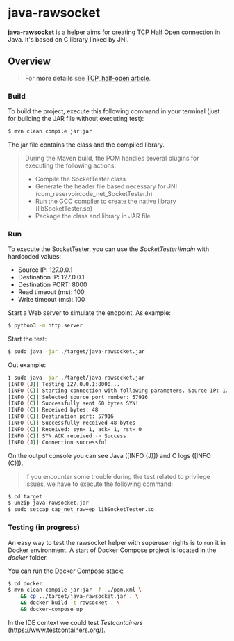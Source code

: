 # java-rawsocket

**java-rawsocket** is a helper aims for creating TCP Half Open connection in Java. It's based on C library linked by JNI.

## Overview

> For **more details** see [TCP_half-open article](https://en.wikipedia.org/wiki/TCP_half-open).

### Build

To build the project, execute this following command in your terminal (just for building the JAR file without executing test):
```bash
$ mvn clean compile jar:jar
```

The jar file contains the class and the compiled library.

> During the Maven build, the POM handles several plugins for executing the following actions:
> - Compile the SocketTester class
> - Generate the header file based necessary for JNI (com_reservoircode_net_SocketTester.h)
> - Run the GCC compiler to create the native library (libSocketTester.so)
> - Package the class and library in JAR file

### Run

To execute the SocketTester, you can use the *SocketTester#main* with hardcoded values:
- Source IP: 127.0.0.1
- Destination IP: 127.0.0.1
- Destination PORT: 8000
- Read timeout (ms): 100
- Write timeout (ms): 100

Start a Web server to simulate the endpoint. As example:
```bash
$ python3 -m http.server
```

Start the test:
```bash
$ sudo java -jar ./target/java-rawsocket.jar
```

Out example:
```bash
❯ sudo java -jar ./target/java-rawsocket.jar
[INFO (J)] Testing 127.0.0.1:8000...
[INFO (C)] Starting connection with following parameters. Source IP: 127.0.0.1, destination IP: 127.0.0.1, destination port: 8000, read timeout: 100, write timeout: 100
[INFO (C)] Selected source port number: 57916
[INFO (C)] Successfully sent 60 bytes SYN!
[INFO (C)] Received bytes: 48
[INFO (C)] Destination port: 57916
[INFO (C)] Successfully received 48 bytes
[INFO (C)] Received: syn= 1, ack= 1, rst= 0
[INFO (C)] SYN ACK received -> Success
[INFO (J)] Connection successful
```

On the output console you can see Java ([INFO (J)]) and C logs ([INFO (C)]).

> If you encounter some trouble during the test related to privilege issues, we have to execute the following command:
```bash
$ cd target
$ unzip java-rawsocket.jar
$ sudo setcap cap_net_raw+ep libSocketTester.so
```

### Testing (in progress)

An easy way to test the rawsocket helper with superuser rights is to run it in Docker environment. A start of Docker Compose project is located in the *docker* folder.

You can run the Docker Compose stack:
```bash
$ cd docker
$ mvn clean compile jar:jar -f ../pom.xml \
    && cp ../target/java-rawsocket.jar . \
    && docker build -t rawsocket . \
    && docker-compose up
```

In the IDE context we could test *Testcontainers* (https://www.testcontainers.org/).
